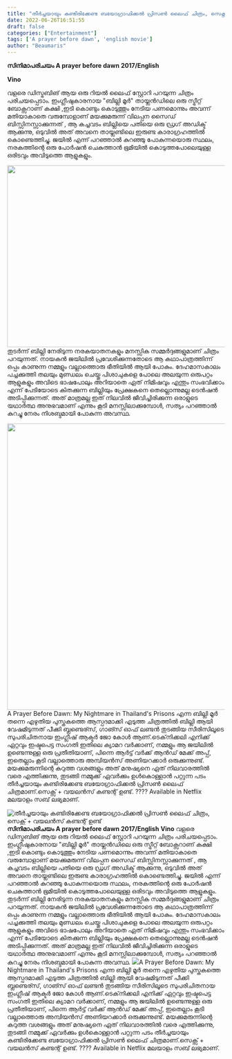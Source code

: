 ```yaml
---
title: "തീർച്ചയായും കണ്ടിരിക്കേണ്ട ബയോഗ്രാഫിക്കൽ പ്രിസൺ ലൈഫ് ചിത്രം, സെക്സ് + വയലൻസ് കണ്ടന്റ് ഉണ്ട്"
date: 2022-06-26T16:51:55
draft: false
categories: ["Entertainment"]
tags: ['A prayer before dawn', 'english movie']
author: "Beaumaris"
---
```


<strong>സിനിമാപരിചയം</strong>
<strong>A prayer before dawn</strong>
<strong>2017/English</strong>

<strong>Vino</strong>

വളരെ ഡിസ്ട്രബിങ് ആയ ഒരു റിയൽ ലൈഫ് സ്റ്റോറി പറയുന്ന ചിത്രം പരിചയപ്പെടാം. ഇംഗ്ലീഷുകാരനായ "ബില്ലി മൂർ" തായ്ലൻഡിലെ ഒരു സ്ട്രീറ്റ് ബോക്സറാണ് കക്ഷി ,ഇടി കൊണ്ടും കൊടുത്തും നേടിയ പണമൊന്നും അവന്ന് മതിയാകാതെ വരുമ്പോളാണ് മയക്കുമരുന്ന് വിലപ്പന സൈഡ് ബിസ്സിനസ്സാക്കുന്നത് , ആ കച്ചവടം ബില്ലിയെ പതിയെ ഒരു ഡ്രഗ് അഡിക്ട് ആക്കുന്നു, ഒടുവിൽ അത് അവനെ തായ്ലണ്ടിലെ ഇരുണ്ട കാരാഗ്രഹത്തിൽ കൊണ്ടെത്തിച്ചു. ജയിൽ എന്ന് പറഞ്ഞാൽ കുറഞ്ഞു പോകുന്നയൊരു സ്ഥലം, നരകത്തിന്റെ ഒരു പോർഷൻ ചെകുത്താൻ ഭൂമിയിൽ കൊടുത്തപോലെയുള്ള ഒരിടവും അവിടുത്തെ ആളുകളും.

<img class="size-full wp-image-340821 aligncenter" src="https://cdn.boolokam.com/articles/2022/06/1430.webp" alt="" width="700" height="420" />തുടർന്ന് ബില്ലി നേരിടുന്ന നരകയാതനകളും മനസ്സിക സമ്മർദ്ദങ്ങളുമാണ് ചിത്രം പറയുന്നത്.
നായകൻ ജയിലിൽ പ്രവേശിക്കുന്നതോടെ ആ കഥാപാത്രത്തിന്ന് ഒപ്പം കാണുന്ന നമ്മളും വല്ലാത്തൊരു ഭീതിയിൽ ആയി പോകും. ദേഹമാസകാലം പച്ചക്കുത്തി തലയും മുണ്ഡലം ചെയ്തു പിശാചുകളെ പോലെ അലയുന്ന ഒരുപറ്റം ആളുകളും അവിടെ ഭാഷപോലും അറിയാതെ ഏത് നിമിഷവും എന്തും സംഭവിക്കാം എന്ന് പേടിയോടെ കിതക്കുന്ന ബില്ലിയും പ്രേക്ഷകനെ തെല്ലൊന്നുമല്ല ടെൻഷൻ അടിപ്പിക്കുന്നത്. അത് മാത്രമല്ല ഇത് നിലവിൽ ജീവിച്ചിരിക്കുന്ന ഒരാളുടെ യഥാർത്ഥ അനുഭവമാണ് എന്നും കൂടി മനസ്സിലാക്കുമ്പോൾ, സത്യം പറഞ്ഞാൽ കുറച്ചു നേരം നിശബ്ദമായി പോകുന്ന അവസ്ഥ.

<img class="wp-image-340822 aligncenter" src="https://cdn.boolokam.com/articles/2022/06/fwfwwwwwww.jpg" alt="" width="882" height="661" />A Prayer Before Dawn: My Nightmare in Thailand's Prisons എന്ന ബില്ലി മൂർ തന്നെ എഴുതിയ പുസ്തകത്തെ ആസ്പദമാക്കി എടുത്ത ചിത്രത്തിൽ ബില്ലി ആയി വേഷമിടുന്നത് പീക്കി ബ്ലണ്ടെര്സ്, ഗാങ്സ് ഓഫ് ലണ്ടൻ തുടങ്ങിയ സീരിസിലൂടെ സുപരിചിതനായ ഇംഗ്ലീഷ് ആക്ടർ ജോ കോൾ ആണ്.ടെക്‌നിക്കലി എനിക്ക് ഏറ്റവും ഇഷ്ടപെട്ട സംഗതി ഇതിലെ ക്യാമറ വർക്കാണ്, നമ്മളും ആ ജയിലിൽ ഉണ്ടെന്നുള്ള ഒരു പ്രതീതിയാണ്, പിന്നെ ആർട്ട്‌ വർക്ക്‌ ആൻഡ് മേക്ക് അപ്പ്‌, ഇതെല്ലാം കൂടി വല്ലാത്തൊരു അമ്പിയൻസ് അണിയറക്കാർ ഒരുക്കുന്നുണ്ട്. മയക്കുമരുന്നിന്റെ കറുത്ത വശങ്ങളും അത് മനുഷ്യനെ ഏത് നിലവാരത്തിൽ വരെ എത്തിക്കുന്നു, തുടങ്ങി നമ്മുക്ക് ഏവർക്കും ഉൾകൊള്ളാൻ പറ്റുന്ന പടം തീർച്ചയായും കണ്ടിരിക്കേണ്ട ബയോഗ്രാഫിക്കൽ പ്രിസൺ ലൈഫ് ചിത്രമാണ്.സെക്സ് + വയലൻസ് കണ്ടന്റ് ഉണ്ട്.
????
Available in Netflix
മലയാളം സബ് ലഭ്യമാണ്.


![തീർച്ചയായും കണ്ടിരിക്കേണ്ട ബയോഗ്രാഫിക്കൽ പ്രിസൺ ലൈഫ് ചിത്രം, സെക്സ് + വയലൻസ് കണ്ടന്റ് ഉണ്ട്](https://cdn.boolokam.com/articles/2022/06/1430.webp)**സിനിമാപരിചയം** **A prayer before dawn** **2017/English** **Vino** വളരെ ഡിസ്ട്രബിങ് ആയ ഒരു റിയൽ ലൈഫ് സ്റ്റോറി പറയുന്ന ചിത്രം പരിചയപ്പെടാം. ഇംഗ്ലീഷുകാരനായ "ബില്ലി മൂർ" തായ്ലൻഡിലെ ഒരു സ്ട്രീറ്റ് ബോക്സറാണ് കക്ഷി ,ഇടി കൊണ്ടും കൊടുത്തും നേടിയ പണമൊന്നും അവന്ന് മതിയാകാതെ വരുമ്പോളാണ് മയക്കുമരുന്ന് വിലപ്പന സൈഡ് ബിസ്സിനസ്സാക്കുന്നത് , ആ കച്ചവടം ബില്ലിയെ പതിയെ ഒരു ഡ്രഗ് അഡിക്ട് ആക്കുന്നു, ഒടുവിൽ അത് അവനെ തായ്ലണ്ടിലെ ഇരുണ്ട കാരാഗ്രഹത്തിൽ കൊണ്ടെത്തിച്ചു. ജയിൽ എന്ന് പറഞ്ഞാൽ കുറഞ്ഞു പോകുന്നയൊരു സ്ഥലം, നരകത്തിന്റെ ഒരു പോർഷൻ ചെകുത്താൻ ഭൂമിയിൽ കൊടുത്തപോലെയുള്ള ഒരിടവും അവിടുത്തെ ആളുകളും. തുടർന്ന് ബില്ലി നേരിടുന്ന നരകയാതനകളും മനസ്സിക സമ്മർദ്ദങ്ങളുമാണ് ചിത്രം പറയുന്നത്. നായകൻ ജയിലിൽ പ്രവേശിക്കുന്നതോടെ ആ കഥാപാത്രത്തിന്ന് ഒപ്പം കാണുന്ന നമ്മളും വല്ലാത്തൊരു ഭീതിയിൽ ആയി പോകും. ദേഹമാസകാലം പച്ചക്കുത്തി തലയും മുണ്ഡലം ചെയ്തു പിശാചുകളെ പോലെ അലയുന്ന ഒരുപറ്റം ആളുകളും അവിടെ ഭാഷപോലും അറിയാതെ ഏത് നിമിഷവും എന്തും സംഭവിക്കാം എന്ന് പേടിയോടെ കിതക്കുന്ന ബില്ലിയും പ്രേക്ഷകനെ തെല്ലൊന്നുമല്ല ടെൻഷൻ അടിപ്പിക്കുന്നത്. അത് മാത്രമല്ല ഇത് നിലവിൽ ജീവിച്ചിരിക്കുന്ന ഒരാളുടെ യഥാർത്ഥ അനുഭവമാണ് എന്നും കൂടി മനസ്സിലാക്കുമ്പോൾ, സത്യം പറഞ്ഞാൽ കുറച്ചു നേരം നിശബ്ദമായി പോകുന്ന അവസ്ഥ. ![](https://cdn.boolokam.com/articles/2022/06/fwfwwwwwww.jpg)A Prayer Before Dawn: My Nightmare in Thailand's Prisons എന്ന ബില്ലി മൂർ തന്നെ എഴുതിയ പുസ്തകത്തെ ആസ്പദമാക്കി എടുത്ത ചിത്രത്തിൽ ബില്ലി ആയി വേഷമിടുന്നത് പീക്കി ബ്ലണ്ടെര്സ്, ഗാങ്സ് ഓഫ് ലണ്ടൻ തുടങ്ങിയ സീരിസിലൂടെ സുപരിചിതനായ ഇംഗ്ലീഷ് ആക്ടർ ജോ കോൾ ആണ്.ടെക്‌നിക്കലി എനിക്ക് ഏറ്റവും ഇഷ്ടപെട്ട സംഗതി ഇതിലെ ക്യാമറ വർക്കാണ്, നമ്മളും ആ ജയിലിൽ ഉണ്ടെന്നുള്ള ഒരു പ്രതീതിയാണ്, പിന്നെ ആർട്ട്‌ വർക്ക്‌ ആൻഡ് മേക്ക് അപ്പ്‌, ഇതെല്ലാം കൂടി വല്ലാത്തൊരു അമ്പിയൻസ് അണിയറക്കാർ ഒരുക്കുന്നുണ്ട്. മയക്കുമരുന്നിന്റെ കറുത്ത വശങ്ങളും അത് മനുഷ്യനെ ഏത് നിലവാരത്തിൽ വരെ എത്തിക്കുന്നു, തുടങ്ങി നമ്മുക്ക് ഏവർക്കും ഉൾകൊള്ളാൻ പറ്റുന്ന പടം തീർച്ചയായും കണ്ടിരിക്കേണ്ട ബയോഗ്രാഫിക്കൽ പ്രിസൺ ലൈഫ് ചിത്രമാണ്.സെക്സ് + വയലൻസ് കണ്ടന്റ് ഉണ്ട്. ???? Available in Netflix മലയാളം സബ് ലഭ്യമാണ്.
